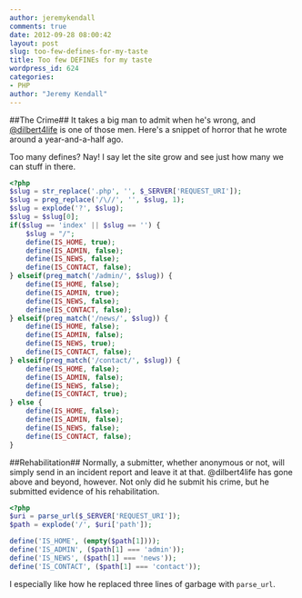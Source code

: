```yaml
---
author: jeremykendall
comments: true
date: 2012-09-28 08:00:42
layout: post
slug: too-few-defines-for-my-taste
title: Too few DEFINEs for my taste
wordpress_id: 624
categories:
- PHP
author: "Jeremy Kendall"
---
```


##The Crime##
It takes a big man to admit when he's wrong, and [@dilbert4life](https://twitter.com/dilbert4life) is one of those men.  Here's a snippet of horror that he wrote around a year-and-a-half ago.  

Too many defines?  Nay!  I say let the site grow and see just how many we can stuff in there.
    
``` php
<?php
$slug = str_replace('.php', '', $_SERVER['REQUEST_URI']);
$slug = preg_replace('/\//', '', $slug, 1);
$slug = explode('?', $slug);
$slug = $slug[0];
if($slug == 'index' || $slug == '') {
    $slug = "/";
    define(IS_HOME, true);
    define(IS_ADMIN, false);
    define(IS_NEWS, false);
    define(IS_CONTACT, false);
} elseif(preg_match('/admin/', $slug)) {
    define(IS_HOME, false);
    define(IS_ADMIN, true);
    define(IS_NEWS, false);
    define(IS_CONTACT, false);
} elseif(preg_match('/news/', $slug)) {
    define(IS_HOME, false);
    define(IS_ADMIN, false);
    define(IS_NEWS, true);
    define(IS_CONTACT, false);
} elseif(preg_match('/contact/', $slug)) {
    define(IS_HOME, false);
    define(IS_ADMIN, false);
    define(IS_NEWS, false);
    define(IS_CONTACT, true);
} else {
    define(IS_HOME, false);
    define(IS_ADMIN, false);
    define(IS_NEWS, false);
    define(IS_CONTACT, false);
}
```

##Rehabilitation##
Normally, a submitter, whether anonymous or not, will simply send in an incident report and leave it at that.  @dilbert4life has gone above and beyond, however.  Not only did he submit his crime, but he submitted evidence of his rehabilitation.

``` php
<?php
$uri = parse_url($_SERVER['REQUEST_URI']);
$path = explode('/', $uri['path']);

define('IS_HOME', (empty($path[1])));
define('IS_ADMIN', ($path[1] === 'admin'));
define('IS_NEWS', ($path[1] === 'news'));
define('IS_CONTACT', ($path[1] === 'contact'));
```   

I especially like how he replaced three lines of garbage with `parse_url`.
